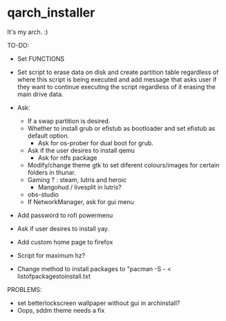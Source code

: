 # qarch_installer
It's my arch. :)

TO-DO:

- Set FUNCTIONS
- Set script to erase data on disk and create partition table regardless of where this script is being executed and add message that asks user if they want to continue executing the script regardless of it erasing the main drive data.
- Ask:
    - If a swap partition is desired.
    - Whether to install grub or efistub as bootloader and set efistub as default option.
        - Ask for os-prober for dual boot for grub.
    - Ask if the user desires to install qemu
        - Ask for ntfs package
    - Modify/change theme gtk to set diferent colours/images for certain folders in thunar.
    - Gaming ? : steam, lutris and heroic
        - Mangohud / livesplit in lutris?
    - obs-studio
    - If NetworkManager, ask for gui menu
- Add password to rofi powermenu
- Ask if user desires to install yay.
- Add custom home page to firefox

- Script for maximum hz?
- Change method to install packages to "pacman -S - < listofpackagestoinstall.txt

PROBLEMS:
- set betterlockscreen wallpaper without gui in archinstall?
- Oops, sddm theme needs a fix
